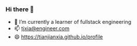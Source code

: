 ### Hi there 👋

- 🌱 I’m currently a learner of fullstack engineering
- 📫 tjxia@engineer.com
- 😄 https://tianjianxia.github.io/profile
